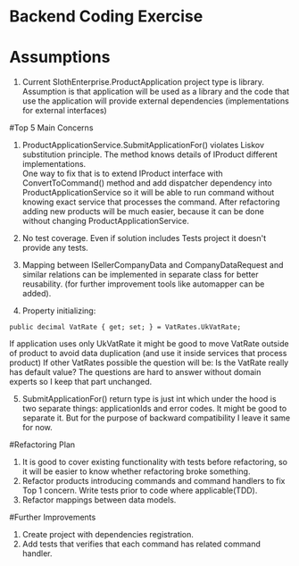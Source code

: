 # Backend Coding Exercise 
# Assumptions
1. Current SlothEnterprise.ProductApplication project type is library. 
Assumption is that application will be used as a library 
and the code that use the application will provide external dependencies
(implementations for external interfaces)

#Top 5 Main Concerns

1. ProductApplicationService.SubmitApplicationFor() violates Liskov substitution principle.
The method knows details of IProduct different implementations.  
One way to fix that is to extend IProduct interface with ConvertToCommand() method
and add dispatcher dependency into ProductApplicationService 
so it will be able to run command without knowing exact service that processes the command.
After refactoring adding new products will be much easier, because it can be done without 
changing ProductApplicationService.

2. No test coverage.
Even if solution includes Tests project it doesn't provide any tests.

3. Mapping between ISellerCompanyData and CompanyDataRequest and similar relations
can be implemented in separate class for better reusability. (for further improvement
tools like automapper can be added).

4. Property initializing:
```
public decimal VatRate { get; set; } = VatRates.UkVatRate;
```
If application uses only UkVatRate it might be good to move VatRate outside of product to avoid data duplication 
(and use it inside services that process product)
If other VatRates possible the question will be: Is the VatRate really has default value?
The questions are hard to answer without domain experts so I keep that part unchanged.

5. SubmitApplicationFor() return type is just int which under the hood is two separate things:
applicationIds and error codes. It might be good to separate it. But for the purpose of backward compatibility
I leave it same for now.

#Refactoring Plan
1. It is good to cover existing functionality with tests before refactoring, so it will be easier to know
whether refactoring broke something.
2. Refactor products introducing commands and command handlers to fix Top 1 concern.
Write tests prior to code where applicable(TDD).
3. Refactor mappings between data models.

#Further Improvements
1. Create project with dependencies registration.
2. Add tests that verifies that each command has related command handler.